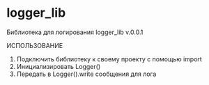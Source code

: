 # logger_lib

Библиотека для логирования logger_lib
v.0.0.1

ИСПОЛЬЗОВАНИЕ

1. Подключить библиотеку к своему проекту с помощью import
2. Инициализировать Logger()
3. Передать в Logger().write сообщения для лога
